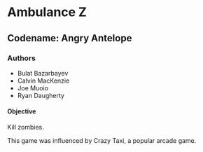 # Ambulance Z
## Codename: Angry Antelope

### Authors
* Bulat Bazarbayev
* Calvin MacKenzie
* Joe Muoio
* Ryan Daugherty

#### Objective
Kill zombies.

This game was influenced by Crazy Taxi, a popular arcade game.
